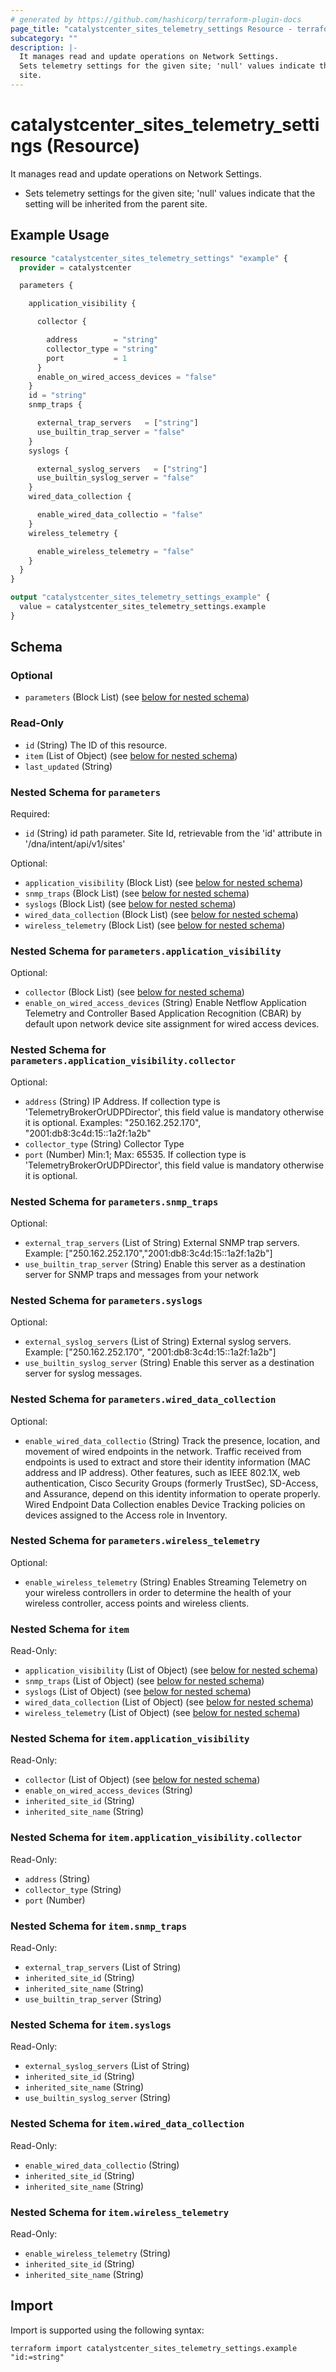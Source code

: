 ```yaml
---
# generated by https://github.com/hashicorp/terraform-plugin-docs
page_title: "catalystcenter_sites_telemetry_settings Resource - terraform-provider-catalystcenter"
subcategory: ""
description: |-
  It manages read and update operations on Network Settings.
  Sets telemetry settings for the given site; 'null' values indicate that the setting will be inherited from the parent
  site.
---
```


# catalystcenter_sites_telemetry_settings (Resource)

It manages read and update operations on Network Settings.

- Sets telemetry settings for the given site; 'null' values indicate that the setting will be inherited from the parent
site.

## Example Usage

```terraform
resource "catalystcenter_sites_telemetry_settings" "example" {
  provider = catalystcenter

  parameters {

    application_visibility {

      collector {

        address        = "string"
        collector_type = "string"
        port           = 1
      }
      enable_on_wired_access_devices = "false"
    }
    id = "string"
    snmp_traps {

      external_trap_servers   = ["string"]
      use_builtin_trap_server = "false"
    }
    syslogs {

      external_syslog_servers   = ["string"]
      use_builtin_syslog_server = "false"
    }
    wired_data_collection {

      enable_wired_data_collectio = "false"
    }
    wireless_telemetry {

      enable_wireless_telemetry = "false"
    }
  }
}

output "catalystcenter_sites_telemetry_settings_example" {
  value = catalystcenter_sites_telemetry_settings.example
}
```

<!-- schema generated by tfplugindocs -->
## Schema

### Optional

- `parameters` (Block List) (see [below for nested schema](#nestedblock--parameters))

### Read-Only

- `id` (String) The ID of this resource.
- `item` (List of Object) (see [below for nested schema](#nestedatt--item))
- `last_updated` (String)

<a id="nestedblock--parameters"></a>
### Nested Schema for `parameters`

Required:

- `id` (String) id path parameter. Site Id, retrievable from the 'id' attribute in '/dna/intent/api/v1/sites'

Optional:

- `application_visibility` (Block List) (see [below for nested schema](#nestedblock--parameters--application_visibility))
- `snmp_traps` (Block List) (see [below for nested schema](#nestedblock--parameters--snmp_traps))
- `syslogs` (Block List) (see [below for nested schema](#nestedblock--parameters--syslogs))
- `wired_data_collection` (Block List) (see [below for nested schema](#nestedblock--parameters--wired_data_collection))
- `wireless_telemetry` (Block List) (see [below for nested schema](#nestedblock--parameters--wireless_telemetry))

<a id="nestedblock--parameters--application_visibility"></a>
### Nested Schema for `parameters.application_visibility`

Optional:

- `collector` (Block List) (see [below for nested schema](#nestedblock--parameters--application_visibility--collector))
- `enable_on_wired_access_devices` (String) Enable Netflow Application Telemetry and Controller Based Application Recognition (CBAR) by default upon network device site assignment for wired access devices.

<a id="nestedblock--parameters--application_visibility--collector"></a>
### Nested Schema for `parameters.application_visibility.collector`

Optional:

- `address` (String) IP Address. If collection type is 'TelemetryBrokerOrUDPDirector', this field value is mandatory otherwise it is optional. Examples: "250.162.252.170", "2001:db8:3c4d:15::1a2f:1a2b"
- `collector_type` (String) Collector Type
- `port` (Number) Min:1; Max: 65535. If collection type is 'TelemetryBrokerOrUDPDirector', this field value is mandatory otherwise it is optional.



<a id="nestedblock--parameters--snmp_traps"></a>
### Nested Schema for `parameters.snmp_traps`

Optional:

- `external_trap_servers` (List of String) External SNMP trap servers. Example: ["250.162.252.170","2001:db8:3c4d:15::1a2f:1a2b"]
- `use_builtin_trap_server` (String) Enable this server as a destination server for SNMP traps and messages from your network


<a id="nestedblock--parameters--syslogs"></a>
### Nested Schema for `parameters.syslogs`

Optional:

- `external_syslog_servers` (List of String) External syslog servers. Example: ["250.162.252.170", "2001:db8:3c4d:15::1a2f:1a2b"]
- `use_builtin_syslog_server` (String) Enable this server as a destination server for syslog messages.


<a id="nestedblock--parameters--wired_data_collection"></a>
### Nested Schema for `parameters.wired_data_collection`

Optional:

- `enable_wired_data_collectio` (String) Track the presence, location, and movement of wired endpoints in the network. Traffic received from endpoints is used to extract and store their identity information (MAC address and IP address). Other features, such as IEEE 802.1X, web authentication, Cisco Security Groups (formerly TrustSec), SD-Access, and Assurance, depend on this identity information to operate properly. Wired Endpoint Data Collection enables Device Tracking policies on devices assigned to the Access role in Inventory.


<a id="nestedblock--parameters--wireless_telemetry"></a>
### Nested Schema for `parameters.wireless_telemetry`

Optional:

- `enable_wireless_telemetry` (String) Enables Streaming Telemetry on your wireless controllers in order to determine the health of your wireless controller, access points and wireless clients.



<a id="nestedatt--item"></a>
### Nested Schema for `item`

Read-Only:

- `application_visibility` (List of Object) (see [below for nested schema](#nestedobjatt--item--application_visibility))
- `snmp_traps` (List of Object) (see [below for nested schema](#nestedobjatt--item--snmp_traps))
- `syslogs` (List of Object) (see [below for nested schema](#nestedobjatt--item--syslogs))
- `wired_data_collection` (List of Object) (see [below for nested schema](#nestedobjatt--item--wired_data_collection))
- `wireless_telemetry` (List of Object) (see [below for nested schema](#nestedobjatt--item--wireless_telemetry))

<a id="nestedobjatt--item--application_visibility"></a>
### Nested Schema for `item.application_visibility`

Read-Only:

- `collector` (List of Object) (see [below for nested schema](#nestedobjatt--item--application_visibility--collector))
- `enable_on_wired_access_devices` (String)
- `inherited_site_id` (String)
- `inherited_site_name` (String)

<a id="nestedobjatt--item--application_visibility--collector"></a>
### Nested Schema for `item.application_visibility.collector`

Read-Only:

- `address` (String)
- `collector_type` (String)
- `port` (Number)



<a id="nestedobjatt--item--snmp_traps"></a>
### Nested Schema for `item.snmp_traps`

Read-Only:

- `external_trap_servers` (List of String)
- `inherited_site_id` (String)
- `inherited_site_name` (String)
- `use_builtin_trap_server` (String)


<a id="nestedobjatt--item--syslogs"></a>
### Nested Schema for `item.syslogs`

Read-Only:

- `external_syslog_servers` (List of String)
- `inherited_site_id` (String)
- `inherited_site_name` (String)
- `use_builtin_syslog_server` (String)


<a id="nestedobjatt--item--wired_data_collection"></a>
### Nested Schema for `item.wired_data_collection`

Read-Only:

- `enable_wired_data_collectio` (String)
- `inherited_site_id` (String)
- `inherited_site_name` (String)


<a id="nestedobjatt--item--wireless_telemetry"></a>
### Nested Schema for `item.wireless_telemetry`

Read-Only:

- `enable_wireless_telemetry` (String)
- `inherited_site_id` (String)
- `inherited_site_name` (String)

## Import

Import is supported using the following syntax:

```shell
terraform import catalystcenter_sites_telemetry_settings.example "id:=string"
```
